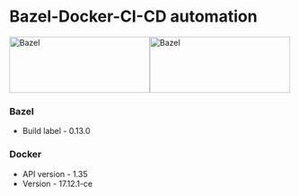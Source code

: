 # Bazel-Docker-CI-CD automation


<img src="https://bazel.build/images/bazel-logo.png" width="250" height="100" alt="Bazel"/><img src="https://camo.githubusercontent.com/75c755beb2905d578e8c9aeb40edc8d5cdae4cee/687474703a2f2f6665646f72616d6167617a696e652e6f72672f77702d636f6e74656e742f75706c6f6164732f323031332f30392f646f636b65722e706e67" width="250" height="100" alt="Bazel"/>

### Bazel

- Build label - 0.13.0

### Docker

- API version -	1.35
- Version -	17.12.1-ce
